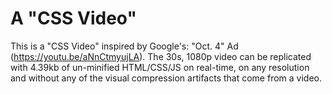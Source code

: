 # A "CSS Video"

This is a "CSS Video" inspired by Google's: "Oct. 4" Ad (https://youtu.be/aNnCtmyujLA). The 30s, 1080p video can be replicated with 4.39kb of un-minified HTML/CSS/JS on real-time, on any resolution and without any of the visual compression artifacts that come from a video.
